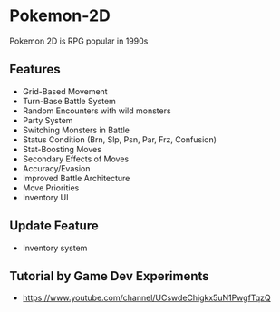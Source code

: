 # Pokemon-2D
Pokemon 2D is RPG popular in 1990s
## Features
- Grid-Based Movement
- Turn-Base Battle System
- Random Encounters with wild monsters
- Party System
- Switching Monsters in Battle
- Status Condition (Brn, Slp, Psn, Par, Frz, Confusion)
- Stat-Boosting Moves
- Secondary Effects of Moves
- Accuracy/Evasion
- Improved Battle Architecture
- Move Priorities
- Inventory UI
## Update Feature
- Inventory system
## Tutorial by Game Dev Experiments
- https://www.youtube.com/channel/UCswdeChigkx5uN1PwgfTqzQ
